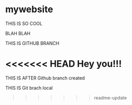 # mywebsite

THIS IS SO COOL

BLAH BLAH

THIS IS GITHUB BRANCH

<<<<<<< HEAD
Hey you!!!
=======
THIS IS AFTER Github branch created


THIS IS Git brach local
>>>>>>> readme-update
